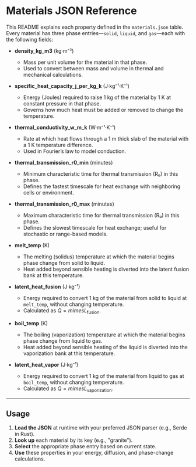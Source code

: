 # Materials JSON Reference

This README explains each property defined in the `materials.json` table. Every material has three phase entries—`solid`, `liquid`, and `gas`—each with the following fields:

* **density_kg_m3** (kg·m⁻³)

    * Mass per unit volume for the material in that phase.
    * Used to convert between mass and volume in thermal and mechanical calculations.

* **specific_heat_capacity_j_per_kg_k** (J·kg⁻¹·K⁻¹)

    * Energy (Joules) required to raise 1 kg of the material by 1 K at constant pressure in that phase.
    * Governs how much heat must be added or removed to change the temperature.

* **thermal_conductivity_w_m_k** (W·m⁻¹·K⁻¹)

    * Rate at which heat flows through a 1 m thick slab of the material with a 1 K temperature difference.
    * Used in Fourier’s law to model conduction.

* **thermal_transmission_r0_min** (minutes)

    * Minimum characteristic time for thermal transmission (R₀) in this phase.
    * Defines the fastest timescale for heat exchange with neighboring cells or environment.

* **thermal_transmission_r0_max** (minutes)

    * Maximum characteristic time for thermal transmission (R₀) in this phase.
    * Defines the slowest timescale for heat exchange; useful for stochastic or range-based models.

* **melt_temp** (K)

    * The melting (solidus) temperature at which the material begins phase change from solid to liquid.
    * Heat added beyond sensible heating is diverted into the latent fusion bank at this temperature.

* **latent_heat_fusion** (J·kg⁻¹)

    * Energy required to convert 1 kg of the material from solid to liquid at `melt_temp`, without changing temperature.
    * Calculated as $Q = m 	imes L_{\mathrm{fusion}}$.

* **boil_temp** (K)

    * The boiling (vaporization) temperature at which the material begins phase change from liquid to gas.
    * Heat added beyond sensible heating of the liquid is diverted into the vaporization bank at this temperature.

* **latent_heat_vapor** (J·kg⁻¹)

    * Energy required to convert 1 kg of the material from liquid to gas at `boil_temp`, without changing temperature.
    * Calculated as $Q = m 	imes L_{\mathrm{vaporization}}$.

---

## Usage

1. **Load the JSON** at runtime with your preferred JSON parser (e.g., Serde in Rust).
2. **Look up** each material by its key (e.g., "granite").
3. **Select** the appropriate phase entry based on current state.
4. **Use** these properties in your energy, diffusion, and phase-change calculations.
